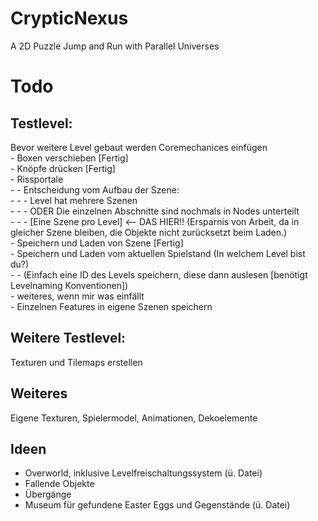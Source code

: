 # CrypticNexus
 A 2D Puzzle Jump and Run with Parallel Universes</br>

# Todo
## Testlevel:</br>
Bevor weitere Level gebaut werden Coremechanices einfügen</br>
	-	Boxen verschieben [Fertig]</br>
	-	Knöpfe drücken	  [Fertig]</br>
	-	Rissportale</br>
	-	-	Entscheidung vom Aufbau der Szene:</br>
	-	-	-	Level hat mehrere Szenen</br>
	-	-	-	ODER Die einzelnen Abschnitte sind nochmals in Nodes unterteilt</br>
	-	-	-	[Eine Szene pro Level] <-- DAS HIER!! (Ersparnis von Arbeit, da in gleicher Szene bleiben, die Objekte nicht zurücksetzt beim Laden.)</br>
	-	Speichern und Laden von Szene [Fertig]</br>
	-	Speichern und Laden vom aktuellen Spielstand (In welchem Level bist du?)</br>
	-	-	(Einfach eine ID des Levels speichern, diese dann auslesen [benötigt Levelnaming Konventionen])</br>
	-	weiteres, wenn mir was einfällt</br>
	-	Einzelnen Features in eigene Szenen speichern</br>

## Weitere Testlevel:</br>
Texturen und Tilemaps erstellen</br>

## Weiteres</br>
Eigene Texturen, Spielermodel, Animationen, Dekoelemente</br>

## Ideen</br>
- Overworld, inklusive Levelfreischaltungssystem (ü. Datei)
- Fallende Objekte
- Übergänge
- Museum für gefundene Easter Eggs und Gegenstände (ü. Datei)
